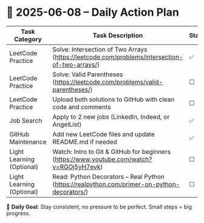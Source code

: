 # 📌 2025-06-08 – Daily Action Plan

| Task Category         | Task Description                                                                 | Status |
|----------------------|------------------------------------------------------------------------------------|--------|
| LeetCode Practice     | Solve: Intersection of Two Arrays (https://leetcode.com/problems/intersection-of-two-arrays/) | ✅      |
| LeetCode Practice     | Solve: Valid Parentheses (https://leetcode.com/problems/valid-parentheses/)      | ☐      |
| LeetCode Practice     | Upload both solutions to GitHub with clean code and comments                     | ☐      |
| Job Search            | Apply to 2 new jobs (LinkedIn, Indeed, or AngelList)                             | ✅      |
| GitHub Maintenance    | Add new LeetCode files and update README.md if needed                            | ✅      |
| Light Learning (Optional) | Watch: Intro to Git & GitHub for beginners (https://www.youtube.com/watch?v=RGOj5yH7evk) | ☐      |
| Light Learning (Optional) | Read: Python Decorators – Real Python (https://realpython.com/primer-on-python-decorators/) | ☐      |

🎯 **Daily Goal**: Stay consistent, no pressure to be perfect. Small steps = big progress.